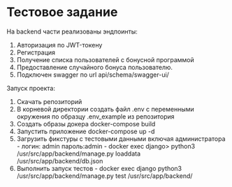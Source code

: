 # Тестовое задание

На backend части реализованы эндпоинты:
1. Авторизация по JWT-токену
2. Регистрация
3. Получение списка пользователей с бонусной программой
4. Предоставление случайного бонуса пользователю.
5. Подключен swagger по url api/schema/swagger-ui/

Запуск проекта:
1. Скачать репозиторий
2. В корневой директории создать файл .env с переменными окружения по образцу .env_example из репозитория
3. Создать образы докера docker-compose build
4. Запустить приложение docker-compose up -d
5. Загрузить фикстуры с тестовыми данными включая администратора - логин: admin пароль:admin - docker exec django> python3 /usr/src/app/backend/manage.py  loaddata /usr/src/app/backend/db.json
6. Выполнить запуск тестов - docker exec django python3 /usr/src/app/backend/manage.py test /usr/src/app/backend/
